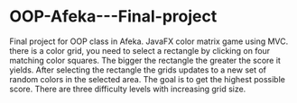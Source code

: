 # OOP-Afeka---Final-project
Final project for OOP class in Afeka.
JavaFX color matrix game using MVC.
there is a color grid, you need to select a rectangle by clicking on four matching color squares.
The bigger the rectangle the greater the score it yields.
After selecting the rectangle the grids updates to a new set of random colors in the selected area.
The goal is to get the highest possible score.
There are three difficulty levels with increasing grid size.
